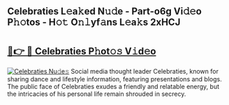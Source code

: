 ## Celebraties L𝚎a𝚔ed N𝚞𝚍e - Part-o6g Vi𝚍𝚎o P𝚑𝚘tos - H𝚘𝚝 O𝚗𝚕yf𝚊ns L𝚎a𝚔s 2xHCJ

# <h2><a href="http://kff6t0t.oniu.top/?m=Celebraties">🔗👉 🔴 Celebraties P𝚑ot𝚘𝚜 V𝚒d𝚎o</a></h2>

[![Celebraties Nu𝚍e𝚜](https://i.imgur.com/0qMVB7G.gif)](http://kff6t0t.oniu.top/?m=Celebraties)
Social media thought leader Celebraties, known for sharing dance and lifestyle information, featuring presentations and blogs. The public face of Celebraties exudes a friendly and relatable energy, but the intricacies of his personal life remain shrouded in secrecy.  
